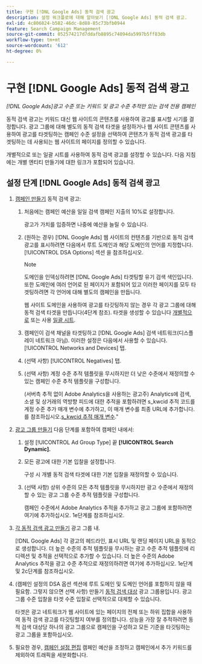 ```yaml
---
title: 구현 [!DNL Google Ads] 동적 검색 광고
description: 설정 워크플로에 대해 알아보기 [!DNL Google Ads] 동적 검색 광고.
exl-id: 4c806824-b582-46dc-8d88-85c73bfb0944
feature: Search Campaign Management
source-git-commit: 052574217d7ddafb8895c74094da5997b5ff83db
workflow-type: tm+mt
source-wordcount: '612'
ht-degree: 0%

---
```


# 구현 [!DNL Google Ads] 동적 검색 광고

*[!DNL Google Ads]광고 수준 또는 키워드 및 광고 수준 추적만 있는 검색 전용 캠페인*

동적 검색 광고는 키워드 대신 웹 사이트의 콘텐츠를 사용하여 광고를 표시할 시기를 결정합니다. 광고 그룹에 대해 별도의 동적 검색 타겟을 설정하거나 웹 사이트 콘텐츠를 사용하여 광고를 타겟팅하는 캠페인 수준 설정을 선택하여 콘텐츠가 동적 검색 광고를 타겟팅하는 데 사용되는 웹 사이트의 페이지를 정의할 수 있습니다.

개별적으로 또는 일괄 시트를 사용하여 동적 검색 광고를 설정할 수 있습니다. 다음 지침에는 개별 엔티티 만들기에 대한 링크가 포함되어 있습니다.

## 설정 단계 [!DNL Google Ads] 동적 검색 광고

1. [캠페인 만들기](/help/search-social-commerce/campaign-management/campaigns/campaign-manage.md) 동적 검색 광고:

   1. 처음에는 캠페인 예산을 일일 검색 캠페인 지출의 10%로 설정합니다.

      광고가 가치를 입증하면 나중에 예산을 늘릴 수 있습니다.

   1. (원하는 경우) [!DNL Google Ads] 웹 사이트의 컨텐츠를 기반으로 동적 검색 광고를 표시하려면 다음에서 루트 도메인과 해당 도메인의 언어를 지정합니다. [!UICONTROL DSA Options] 섹션 을 참조하십시오.

      >[!NOTE]
      >
      >도메인을 인덱싱하려면 [!DNL Google Ads] 타겟팅할 유기 검색 색인입니다. 또한 도메인에 여러 언어로 된 페이지가 포함되어 있고 이러한 페이지를 모두 타겟팅하려면 각 언어에 대해 별도의 캠페인을 만듭니다.

      웹 사이트 도메인을 사용하여 광고를 타깃팅하지 않는 경우 각 광고 그룹에 대해 동적 검색 타겟을 만듭니다(4단계 참조). 타겟을 생성할 수 있습니다 [개별적으로](/help/search-social-commerce/campaign-management/campaigns/dynamic-search-target-manage.md) 또는 사용 [일괄 시트](/help/search-social-commerce/campaign-management/bulksheets/bulksheet-about.md).

   1. 캠페인이 검색 채널을 타겟팅하고 [!DNL Google Ads] 검색 네트워크(디스플레이 네트워크 아님). 이러한 설정은 다음에서 사용할 수 있습니다. [!UICONTROL Networks and Devices] 탭.

   1. (선택 사항) [!UICONTROL Negatives] 탭.

   1. (선택 사항) 계정 수준 추적 템플릿을 무시하지만 더 낮은 수준에서 재정의할 수 있는 캠페인 수준 추적 템플릿을 구성합니다.

      (서버측 추적 없이 Adobe Analytics을 사용하는 광고주) Analytics에 검색, 소셜 및 상거래의 역방향 피드에 대한 추적을 포함하려면 s_kwcid 추적 코드를 계정 수준 추가 매개 변수에 추가하고, 이 매개 변수를 최종 URL에 추가합니다. 를 참조하십시오.[s_kwcid 추적 매개 변수](/help/search-social-commerce/tracking/skwcid-tracking-parameter.md).&quot;

1. [광고 그룹 만들기](/help/search-social-commerce/campaign-management/campaigns/ad-group-manage.md) 다음 단계를 포함하여 캠페인 내에서:

   1. 설정 [!UICONTROL Ad Group Type] 끝 **[!UICONTROL Search Dynamic].**

   1. 모든 광고에 대한 기본 입찰을 설정합니다.

      구성 시 개별 동적 검색 타겟에 대한 기본 입찰을 재정의할 수 있습니다.

   1. (선택 사항) 상위 수준의 모든 추적 템플릿을 무시하지만 광고 수준에서 재정의할 수 있는 광고 그룹 수준 추적 템플릿을 구성합니다.

      캠페인 수준에서 Adobe Analytics 추적을 추가하고 광고 그룹에 포함하려면 여기에 추가하십시오. 1e단계를 참조하십시오.

1. [각 동적 검색 광고 만들기](/help/search-social-commerce/campaign-management/campaigns/ad-manage.md) 광고 그룹 내.

   [!DNL Google Ads] 각 광고의 헤드라인, 표시 URL 및 랜딩 페이지 URL을 동적으로 생성합니다. 더 높은 수준의 추적 템플릿을 무시하는 광고 수준 추적 템플릿에 리디렉션 및 추적을 선택적으로 추가할 수 있습니다.
더 높은 수준의 Adobe Analytics 추적을 광고 수준 추적으로 재정의하려면 여기에 추가하십시오. 1e단계 및 2c단계를 참조하십시오.

1. (캠페인 설정의 DSA 옵션 섹션에 루트 도메인 및 도메인 언어를 포함하지 않을 때 필요함. 그렇지 않으면 선택 사항) 만들기 [동적 검색 대상](/help/search-social-commerce/campaign-management/campaigns/dynamic-search-target-manage.md) 광고 그룹용입니다. 광고 그룹 수준 입찰을 타겟 수준 입찰로 선택적으로 대체할 수 있습니다.

   타겟은 광고 네트워크가 웹 사이트에 있는 페이지의 전체 또는 하위 집합을 사용하여 동적 검색 광고를 타깃팅할지 여부를 정의합니다. 성능을 가장 잘 추적하려면 동적 검색 대상당 하나의 광고 그룹으로 캠페인을 구성하고 모든 기준을 타깃팅하는 광고 그룹을 포함하십시오.

1. 필요한 경우, [캠페인 설정 편집](/help/search-social-commerce/campaign-management/campaigns/campaign-manage.md) 캠페인 예산을 조정하고 캠페인에서 추가 키워드를 제외하여 트래픽을 세분화합니다.
